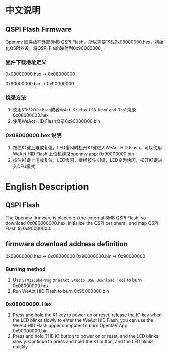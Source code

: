 # 中文说明
## QSPI Flash Firmware
Openmv 固件放在外部8MB QSPI Flash，所以需要下载0x08000000.hex，初始化QSPI外设，将QSPI Flash映射到0x90000000。
### 固件下载地址定义
0x08000000.hex -> 0x08000000

0x90000000.bin -> 0x90000000

### 烧录方法
1. 使用`STM32CubeProg`或者`WeAct Studio USB Download Tool`烧录0x08000000.hex
2. 使用WeAct HID Flash烧录0x90000000.bin

### 0x08000000.hex 说明
1. 按住K1键上电或复位，LED慢闪时松开K1键进入WeAct HID Flash，可以使用WeAct HID Flash 上位机烧录openmv app: 0x90000000.bin
2. 按住K1键上电或复位，LED慢闪，继续按住K1键，LED变为快闪，松开K1键进入DFU模式

# English Description

## QSPI Flash
The Openmv firmware is placed on the external 8MB QSPI Flash, so download 0x080000000.hex, initialize the QSPI peripheral, and map QSPI Flash to 0x90000000.

## firmware download address definition
0x08000000.hex -> 0x08000000
0x90000000.bin -> 0x90000000

### Burning method
1. Use `STM32CubeProg` or `WeAct Studio USB Download Tool` to burn 0x08000000.hex
2. Run WeAct HID Flash to burn 0x90000000.bin

### 0x08000000. Hex
1. Press and hold the K1 key to power on or reset, release the K1 key when the LED blinks slowly to enter the WeAct HID Flash, you can use the WeAct HID Flash upper computer to burn OpenMV App: 0x90000000.bin
2. Press and hold THE K1 button to power on or reset, and the LED blinks slowly. Continue to press and hold the K1 button, and the LED blinks quickly

